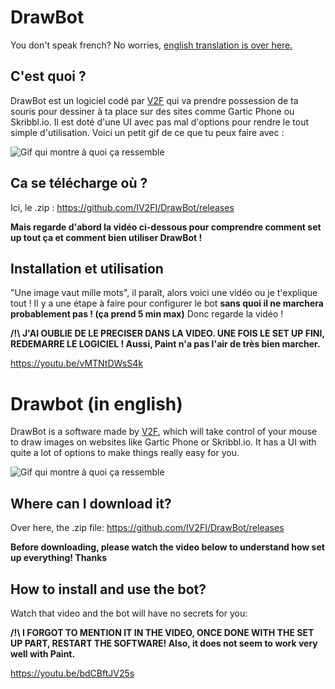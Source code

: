 # DrawBot

You don't speak french? No worries, [english translation is over here.](#Drawbot-in-english)

## C'est quoi ?

DrawBot est un logiciel codé par [V2F](https://youtube.com/user/IV2FI) qui va prendre possession de ta souris pour dessiner à ta place sur des sites comme Gartic Phone ou Skribbl.io. Il est doté d'une UI avec pas mal d'options pour rendre le tout simple d'utilisation.
Voici un petit gif de ce que tu peux faire avec :

![Gif qui montre à quoi ça ressemble](https://user-images.githubusercontent.com/63878365/107878420-d7f0c480-6ed2-11eb-83de-f5bf8a276b50.gif)

## Ca se télécharge où ?

Ici, le .zip : https://github.com/IV2FI/DrawBot/releases

**Mais regarde d'abord la vidéo ci-dessous pour comprendre comment set up tout ça et comment bien utiliser DrawBot !**

## Installation et utilisation

"Une image vaut mille mots", il paraît, alors voici une vidéo ou je t'explique tout ! Il y a une étape à faire pour configurer le bot **sans quoi il ne marchera probablement pas ! (ça prend 5 min max)** Donc regarde la vidéo !

**/!\ J'AI OUBLIE DE LE PRECISER DANS LA VIDEO. UNE FOIS LE SET UP FINI, REDEMARRE LE LOGICIEL ! Aussi, Paint n'a pas l'air de très bien marcher.**

https://youtu.be/vMTNtDWsS4k

# Drawbot (in english)

DrawBot is a software made by [V2F](https://youtube.com/user/IV2FI), which will take control of your mouse to draw images on websites like Gartic Phone or Skribbl.io. It has a UI with quite a lot of options to make things really easy for you.

![Gif qui montre à quoi ça ressemble](https://user-images.githubusercontent.com/63878365/107878420-d7f0c480-6ed2-11eb-83de-f5bf8a276b50.gif)

## Where can I download it?

Over here, the .zip file: https://github.com/IV2FI/DrawBot/releases

**Before downloading, please watch the video below to understand how set up everything! Thanks**

## How to install and use the bot?

Watch that video and the bot will have no secrets for you: 

**/!\ I FORGOT TO MENTION IT IN THE VIDEO, ONCE DONE WITH THE SET UP PART, RESTART THE SOFTWARE! Also, it does not seem to work very well with Paint.**

https://youtu.be/bdCBftJV25s

